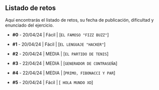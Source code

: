 ## Listado de retos

Aquí encontrarás el listado de retos, su fecha de publicación, dificultad y enunciado del ejercicio. 

* **#0** - 20/04/24 | Fácil | [`EL FAMOSO "FIZZ BUZZ"`]

* **#1** - 20/04/24 | Fácil | [`EL LENGUAJE "HACKER"`]

* **#2** - 20/04/24 | MEDIA | [`EL PARTIDO DE TENIS`]

* **#3** - 22/04/24 | MEDIA | [`GENERADOR DE CONTRASEÑA`]
* **#4** - 22/04/24 | MEDIA | [`PRIMO, FIBONACCI Y PAR`]
* **#5** - 20/04/24 | Fácil | [` HOLA MUNDO XD`]
